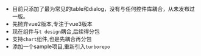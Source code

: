 - 目前只添加了最为常见的table和dialog，没有与任何控件库耦合，从未发布过一版。
- 先抛弃vue2版本,专注于vue3版本
- 现在组件与`t design`耦合,后续得分包
- 支持`chart`组件,也是先耦合再分包
- 添加一个sample项目,重新引入`turborepo`